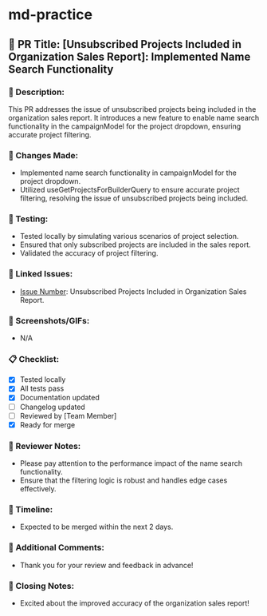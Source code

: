 # md-practice

## 🚀 PR Title: [Unsubscribed Projects Included in Organization Sales Report]: Implemented Name Search Functionality

### 📝 Description:

This PR addresses the issue of unsubscribed projects being included in the organization sales report. It introduces a new feature to enable name search functionality in the campaignModel for the project dropdown, ensuring accurate project filtering.

### 🔧 Changes Made:

- Implemented name search functionality in campaignModel for the project dropdown.
- Utilized useGetProjectsForBuilderQuery to ensure accurate project filtering, resolving the issue of unsubscribed projects being included.

### 🧪 Testing:

- Tested locally by simulating various scenarios of project selection.
- Ensured that only subscribed projects are included in the sales report.
- Validated the accuracy of project filtering.

### 🔗 Linked Issues:

- [Issue Number](link_to_issue): Unsubscribed Projects Included in Organization Sales Report.

### 📸 Screenshots/GIFs:

- N/A

### 📋 Checklist:

- [x] Tested locally
- [x] All tests pass
- [x] Documentation updated
- [ ] Changelog updated
- [ ] Reviewed by [Team Member]
- [x] Ready for merge

### 👀 Reviewer Notes:

- Please pay attention to the performance impact of the name search functionality.
- Ensure that the filtering logic is robust and handles edge cases effectively.

### 📅 Timeline:

- Expected to be merged within the next 2 days.

### 🙏 Additional Comments:

- Thank you for your review and feedback in advance!

### 🎉 Closing Notes:

- Excited about the improved accuracy of the organization sales report!
